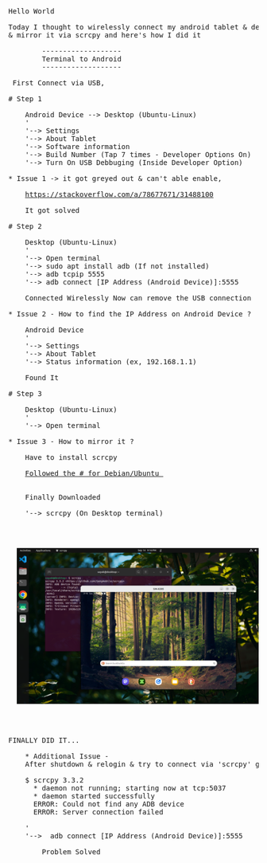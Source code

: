 <pre>
Hello World 

Today I thought to wirelessly connect my android tablet & desktop 
& mirror it via scrcpy and here's how I did it

		-------------------
		Terminal to Android
		-------------------
		
 First Connect via USB,

# Step 1

	Android Device --> Desktop (Ubuntu-Linux)
	'
	'--> Settings
	'--> About Tablet
	'--> Software information
	'--> Build Number (Tap 7 times - Developer Options On)
	'--> Turn On USB Debbuging (Inside Developer Option)

* Issue 1 -> it got greyed out & can't able enable, 

	<a href="https://stackoverflow.com/a/78677671/31488100">https://stackoverflow.com/a/78677671/31488100</a>

	It got solved

# Step 2

	Desktop (Ubuntu-Linux)
	'
	'--> Open terminal
	'--> sudo apt install adb (If not installed)
	'--> adb tcpip 5555
	'--> adb connect [IP Address (Android Device)]:5555
	
	Connected Wirelessly Now can remove the USB connection 

* Issue 2 - How to find the IP Address on Android Device ?

	Android Device
	'
	'--> Settings
	'--> About Tablet
	'--> Status information (ex, 192.168.1.1)

	Found It

# Step 3

	Desktop (Ubuntu-Linux)
	'
	'--> Open terminal
	
* Issue 3 - How to mirror it ?

	Have to install scrcpy

	<a href="https://github.com/Genymobile/scrcpy/blob/master/doc/linux.md">Followed the # for Debian/Ubuntu </a>


	Finally Downloaded

	'--> scrcpy (On Desktop terminal)

	<p align="center">
  <img src="Screenshot_from_2025-09-14_21-16-25.png" width="500" />
	</p>

FINALLY DID IT...

	* Additional Issue - 
	After shutdown & relogin & try to connect via 'scrcpy' got error
	
	$ scrcpy 3.3.2 <https://github.com/Genymobile/scrcpy>
	  * daemon not running; starting now at tcp:5037
	  * daemon started successfully
	  ERROR: Could not find any ADB device
	  ERROR: Server connection failed

	'
	'-->  adb connect [IP Address (Android Device)]:5555

		Problem Solved
</pre>






